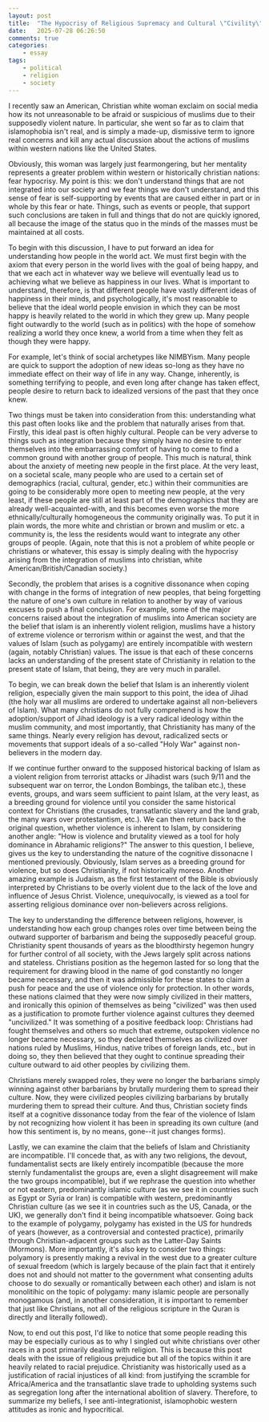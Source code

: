 ```yaml
---
layout: post
title:  "The Hypocrisy of Religious Supremacy and Cultural \"Civility\""
date:   2025-07-28 06:26:50
comments: true
categories:
    - essay
tags:
    - political
    - religion
    - society
---
```


I recently saw an American, Christian white woman exclaim on social media how its not unreasonable to be afraid or suspicious of muslims due to their supposedly violent nature. In particular, she went so far as to claim that islamophobia isn't real, and is simply a made-up, dismissive term to ignore real concerns and kill any actual discussion about the actions of muslims within western nations like the United States.

Obviously, this woman was largely just fearmongering, but her mentality represents a greater problem within western or historically christian nations: fear hypocrisy. My point is this: we don't understand things that are not integrated into our society and we fear things we don't understand, and this sense of fear is self-supporting by events that are caused either in part or in whole by this fear or hate. Things, such as events or people, that support such conclusions are taken in full and things that do not are quickly ignored, all because the image of the status quo in the minds of the masses must be maintained at all costs.

To begin with this discussion, I have to put forward an idea for understanding how people in the world act. We must first begin with the axiom that every person in the world lives with the goal of being happy, and that we each act in whatever way we believe will eventually lead us to achieving what we believe as happiness in our lives. What is important to understand, therefore, is that different people have vastly different ideas of happiness in their minds, and psychologically, it's most reasonable to believe that the ideal world people envision in which they can be most happy is heavily related to the world in which they grew up. Many people fight outwardly to the world (such as in politics) with the hope of somehow realizing a world they once knew, a world from a time when they felt as though they were happy.

For example, let's think of social archetypes like NIMBYism. Many people are quick to support the adoption of new ideas so-long as they have no immediate effect on their way of life in any way. Change, inherently, is something terrifying to people, and even long after change has taken effect, people desire to return back to idealized versions of the past that they once knew.

Two things must be taken into consideration from this: understanding what this past often looks like and the problem that naturally arises from that. Firstly, this ideal past is often highly cultural. People can be very adverse to things such as integration because they simply have no desire to enter themselves into the embarrassing comfort of having to come to find a common ground with another group of people. This much is natural, think about the anxiety of meeting new people in the first place. At the very least, on a societal scale, many people who are used to a certain set of demographics (racial, cultural, gender, etc.) within their communities are going to be considerably more open to meeting new people, at the very least, if these people are still at least part of the demographics that they are already well-acquainted-with, and this becomes even worse the more ethnically/culturally homogeneous the community originally was. To put it in plain words, the more white and christian or brown and muslim or etc. a community is, the less the residents would want to integrate any other groups of people. (Again, note that this is not a problem of white people or christians or whatever, this essay is simply dealing with the hypocrisy arising from the integration of muslims into christian, white American/British/Canadian society.)

Secondly, the problem that arises is a cognitive dissonance when coping with change in the forms of integration of new peoples, that being forgetting the nature of one's own culture in relation to another by way of various excuses to push a final conclusion. For example, some of the major concerns raised about the integration of muslims into American society are the belief that islam is an inherently violent religion, muslims have a history of extreme violence or terrorism within or against the west, and that the values of Islam (such as polygamy) are entirely incompatible with western (again, notably Christian) values. The issue is that each of these concerns lacks an understanding of the present state of Christianity in relation to the present state of Islam, that being, they are very much in parallel.

To begin, we can break down the belief that Islam is an inherently violent religion, especially given the main support to this point, the idea of Jihad (the holy war all muslims are ordered to undertake against all non-believers of Islam). What many christians do not fully comprehend is how the adoption/support of Jihad ideology is a very radical ideology within the muslim community, and most importantly, that Christianity has many of the same things. Nearly every religion has devout, radicalized sects or movements that support ideals of a so-called "Holy War" against non-believers in the modern day.

If we continue further onward to the supposed historical backing of Islam as a violent religion from terrorist attacks or Jihadist wars (such 9/11 and the subsequent war on terror, the London Bombings, the taliban etc.), these events, groups, and wars seem sufficient to paint Islam, at the very least, as a breeding ground for violence until you consider the same historical context for Christians (the crusades, transatlantic slavery and the land grab, the many wars over protestantism, etc.). We can then return back to the original question, whether violence is inherent to Islam, by considering another angle: "How is violence and brutality viewed as a tool for holy dominance in Abrahamic religions?" The answer to this question, I believe, gives us the key to understanding the nature of the cognitive dissonacne I mentioned previously. Obviously, Islam serves as a breeding ground for violence, but so does Christianity, if not historically moreso. Another amazing example is Judaism, as the first testament of the Bible is obviously interpreted by Christians to be overly violent due to the lack of the love and influence of Jesus Christ. Violence, unequivocally, is viewed as a tool for asserting religious dominance over non-believers across religions.

The key to understanding the difference between religions, however, is understanding how each group changes roles over time between being the outward supporter of barbarism and being the supposedly peaceful group. Christianity spent thousands of years as the bloodthirsty hegemon hungry for further control of all society, with the Jews largely split across nations and stateless. Christians position as the hegemon lasted for so long that the requirement for drawing blood in the name of god constantly no longer became necessary, and then it was admissible for these states to claim a push for peace and the use of violence only for protection. In other words, these nations claimed that they were now simply civilized in their matters, and ironically this opinion of themselves as being "civilized" was then used as a justification to promote further violence against cultures they deemed "uncivilized." It was something of a positive feedback loop: Christians had fought themselves and others so much that extreme, outspoken violence no longer became necessary, so they declared themselves as civilized over nations ruled by Muslims, Hindus, native tribes of foreign lands, etc., but in doing so, they then believed that they ought to continue spreading their culture outward to aid other peoples by civilizing them.

Christians merely swapped roles, they were no longer the barbarians simply winning against other barbarians by brutally murdering them to spread their culture. Now, they were civilized peoples civilizing barbarians by brutally murdering them to spread their culture. And thus, Christian society finds itself at a cognitive dissonance today from the fear of the violence of Islam by not recognizing how violent it has been in spreading its own culture (and how this sentiment is, by no means, gone--it just changes forms).

Lastly, we can examine the claim that the beliefs of Islam and Christianity are incompatible. I'll concede that, as with any two religions, the devout, fundamentalist sects are likely entirely incompatible (because the more sternly fundamentalist the groups are, even a slight disagreement will make the two groups incompatible), but if we rephrase the question into whether or not eastern, predominantly islamic culture (as we see it in countries such as Egypt or Syria or Iran) is compatible with western, predominantly Christian culture (as we see it in countries such as the US, Canada, or the UK), we generally don't find it being incompatible whatsoever. Going back to the example of polygamy, polygamy has existed in the US for hundreds of years (however, as a controversial and contested practice), primarily through Christian-adjacent groups such as the Latter-Day Saints (Mormons). More importantly, it's also key to consider two things: polyamory is presently making a revival in the west due to a greater culture of sexual freedom (which is largely because of the plain fact that it entirely does not and should not matter to the government what consenting adults choose to do sexually or romantically between each other) and islam is not monolitihic on the topic of polygamy: many islamic people are personally monogamous (and, in another consideration, it is important to remember that just like Christians, not all of the religious scripture in the Quran is directly and literally followed).

Now, to end out this post, I'd like to notice that some people reading this may be especially curious as to why I singled out white christians over other races in a post primarily dealing with religion. This is because this post deals with the issue of religious prejudice but all of the topics within it are heavily related to racial prejudice. Christianity was historically used as a justification of racial injustices of all kind: from justifying the scramble for Africa/America and the transatlantic slave trade to upholding systems such as segregation long after the international abolition of slavery. Therefore, to summarize my beliefs, I see anti-integrationist, islamophobic western attitudes as ironic and hypocritical.


